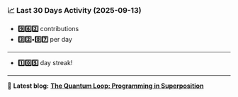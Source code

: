 <!--START_STATS-->
### 📈 Last 30 Days Activity (2025-09-13)  
- **9️⃣6️⃣2️⃣** contributions  
- **3️⃣2️⃣•0️⃣7️⃣** per day
---
- **1️⃣0️⃣5️⃣** day streak!
---
📝 **Latest blog:** [**The Quantum Loop: Programming in Superposition**](https://andriak.com/blog/quantum-loop)
<!--END_STATS-->
